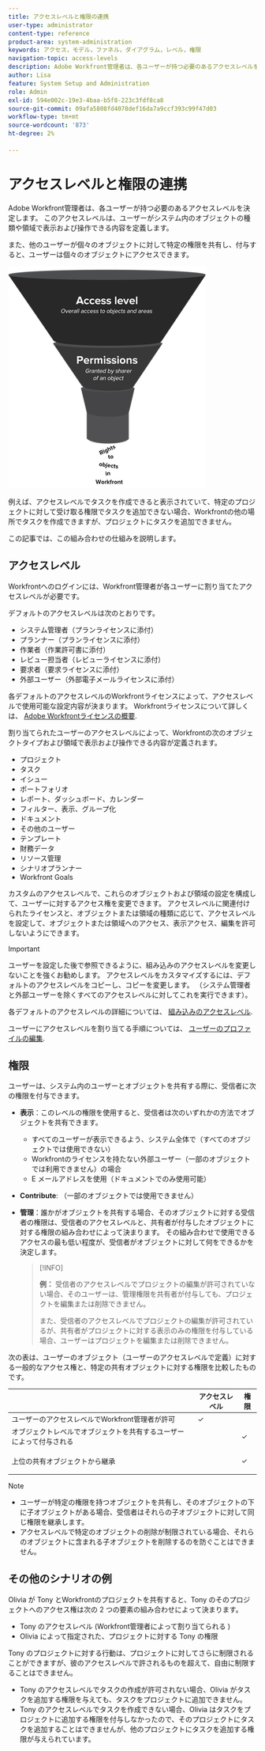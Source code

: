 ```yaml
---
title: アクセスレベルと権限の連携
user-type: administrator
content-type: reference
product-area: system-administration
keywords: アクセス，モデル，ファネル，ダイアグラム，レベル，権限
navigation-topic: access-levels
description: Adobe Workfront管理者は、各ユーザーが持つ必要のあるアクセスレベルを決定します。 このアクセスレベルは、ユーザーがシステム内のオブジェクトの種類や領域で表示および操作できる内容を定義します。
author: Lisa
feature: System Setup and Administration
role: Admin
exl-id: 594e002c-19e3-4baa-b5f8-223c3fdf8ca8
source-git-commit: 09afa5808fd4078def16da7a9ccf393c99f47d03
workflow-type: tm+mt
source-wordcount: '873'
ht-degree: 2%

---
```


# アクセスレベルと権限の連携

Adobe Workfront管理者は、各ユーザーが持つ必要のあるアクセスレベルを決定します。 このアクセスレベルは、ユーザーがシステム内のオブジェクトの種類や領域で表示および操作できる内容を定義します。

また、他のユーザーが個々のオブジェクトに対して特定の権限を共有し、付与すると、ユーザーは個々のオブジェクトにアクセスできます。


![](assets/security-model-hierachy.png)

例えば、アクセスレベルでタスクを作成できると表示されていて、特定のプロジェクトに対して受け取る権限でタスクを追加できない場合、Workfrontの他の場所でタスクを作成できますが、プロジェクトにタスクを追加できません。

この記事では、この組み合わせの仕組みを説明します。

## アクセスレベル

Workfrontへのログインには、Workfront管理者が各ユーザーに割り当てたアクセスレベルが必要です。

デフォルトのアクセスレベルは次のとおりです。

* システム管理者（プランライセンスに添付）
* プランナー（プランライセンスに添付）
* 作業者（作業許可書に添付）
* レビュー担当者（レビューライセンスに添付）
* 要求者（要求ライセンスに添付）
* 外部ユーザー（外部電子メールライセンスに添付）

各デフォルトのアクセスレベルのWorkfrontライセンスによって、アクセスレベルで使用可能な設定内容が決まります。 Workfrontライセンスについて詳しくは、 [Adobe Workfrontライセンスの概要](../../../administration-and-setup/add-users/access-levels-and-object-permissions/wf-licenses.md).

割り当てられたユーザーのアクセスレベルによって、Workfrontの次のオブジェクトタイプおよび領域で表示および操作できる内容が定義されます。

* プロジェクト
* タスク
* イシュー
* ポートフォリオ
* レポート、ダッシュボード、カレンダー
* フィルター、表示、グループ化
* ドキュメント
* その他のユーザー
* テンプレート
* 財務データ
* リソース管理
* シナリオプランナー
* Workfront Goals

カスタムのアクセスレベルで、これらのオブジェクトおよび領域の設定を構成して、ユーザーに対するアクセス権を変更できます。 アクセスレベルに関連付けられたライセンスと、オブジェクトまたは領域の種類に応じて、アクセスレベルを設定して、オブジェクトまたは領域へのアクセス、表示アクセス、編集を許可しないようにできます。

>[!IMPORTANT]
>
>ユーザーを設定した後で参照できるように、組み込みのアクセスレベルを変更しないことを強くお勧めします。 アクセスレベルをカスタマイズするには、デフォルトのアクセスレベルをコピーし、コピーを変更します。 （システム管理者と外部ユーザーを除くすべてのアクセスレベルに対してこれを実行できます）。

各デフォルトのアクセスレベルの詳細については、 [組み込みのアクセスレベル](../../../administration-and-setup/add-users/access-levels-and-object-permissions/default-access-levels-in-workfront.md).

ユーザーにアクセスレベルを割り当てる手順については、 [ユーザーのプロファイルの編集](../../../administration-and-setup/add-users/create-and-manage-users/edit-a-users-profile.md).

## 権限

ユーザーは、システム内のユーザーとオブジェクトを共有する際に、受信者に次の権限を付与できます。

* **表示**：このレベルの権限を使用すると、受信者は次のいずれかの方法でオブジェクトを共有できます。

   * すべてのユーザーが表示できるよう、システム全体で（すべてのオブジェクトでは使用できない）
   * Workfrontのライセンスを持たない外部ユーザー（一部のオブジェクトでは利用できません）の場合
   * E メールアドレスを使用（ドキュメントでのみ使用可能）

* **Contribute**: （一部のオブジェクトでは使用できません）
* **管理**：誰かがオブジェクトを共有する場合、そのオブジェクトに対する受信者の権限は、受信者のアクセスレベルと、共有者が付与したオブジェクトに対する権限の組み合わせによって決まります。 その組み合わせで使用できるアクセスの最も低い程度が、受信者がオブジェクトに対して何をできるかを決定します。

  >[!INFO]
  >
  >**例：** 受信者のアクセスレベルでプロジェクトの編集が許可されていない場合、そのユーザーは、管理権限を共有者が付与しても、プロジェクトを編集または削除できません。
  >
  >また、受信者のアクセスレベルでプロジェクトの編集が許可されているが、共有者がプロジェクトに対する表示のみの権限を付与している場合、ユーザーはプロジェクトを編集または削除できません。

次の表は、ユーザーのオブジェクト（ユーザーのアクセスレベルで定義）に対する一般的なアクセス権と、特定の共有オブジェクトに対する権限を比較したものです。

<table style="table-layout:auto"> 
 <col> 
 <col> 
 <col> 
 <thead> 
  <tr> 
   <th> </th> 
   <th>アクセスレベル </th> 
   <th>権限 </th> 
  </tr> 
 </thead> 
 <tbody> 
  <tr> 
   <td>ユーザーのアクセスレベルでWorkfront管理者が許可</td> 
   <td>✓</td> 
   <td> </td> 
  </tr> 
  <tr> 
   <td>オブジェクトレベルでオブジェクトを共有するユーザーによって付与される</td> 
   <td> </td> 
   <td>✓</td> 
  </tr> 
  <tr> 
   <td> <p>上位の共有オブジェクトから継承 
   </td> 
   <td> </td> 
   <td>✓</td> 
  </tr> 
 </tbody> 
</table>

>[!NOTE]
>
>* ユーザーが特定の権限を持つオブジェクトを共有し、そのオブジェクトの下に子オブジェクトがある場合、受信者はそれらの子オブジェクトに対して同じ権限を継承します。
>* アクセスレベルで特定のオブジェクトの削除が制限されている場合、それらのオブジェクトに含まれる子オブジェクトを削除するのを防ぐことはできません。
>

## その他のシナリオの例

Olivia が Tony とWorkfrontのプロジェクトを共有すると、Tony のそのプロジェクトへのアクセス権は次の 2 つの要素の組み合わせによって決まります。

* Tony のアクセスレベル (Workfront管理者によって割り当てられる )
* Olivia によって指定された、プロジェクトに対する Tony の権限

Tony のプロジェクトに対する行動は、プロジェクトに対してさらに制限されることができますが、彼のアクセスレベルで許されるものを超えて、自由に制限することはできません。

* Tony のアクセスレベルでタスクの作成が許可されない場合、Olivia がタスクを追加する権限を与えても、タスクをプロジェクトに追加できません。
* Tony のアクセスレベルでタスクを作成できない場合、Olivia はタスクをプロジェクトに追加する権限を付与しなかったので、そのプロジェクトにタスクを追加することはできませんが、他のプロジェクトにタスクを追加する権限が与えられています。
